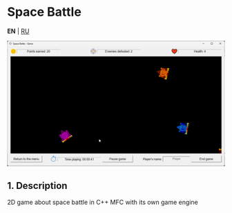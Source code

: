 # Space Battle

**EN** | [RU](README_RU.md)

![preview](.readme_images/preview.gif)

## 1. Description

2D game about space battle in C++ MFC with its own game engine 
